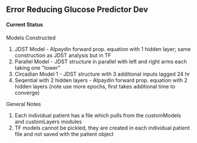 ## Error Reducing Glucose Predictor Dev

#### Current Status <br>
Models Constructed
1. JDST Model - Alpaydin forward prop. equation with 1 hidden layer; same construction as JDST analysis but in TF
2. Parallel Model - JDST structure in parallel with left and right arms each taking one "tower"
3. Circadian Model 1 - JDST structure with 3 additional inputs lagged 24 hr
4. Seqential with 2 hidden layers - Alpaydin forward prop. equation with 2 hidden layers (note use more epochs, first takes additional time to converge)

General Notes 
1. Each individual patient has a file which pulls from the customModels and customLayers modules
2. TF models cannot be pickled, they are created in each individual patient file and not saved with the patient object